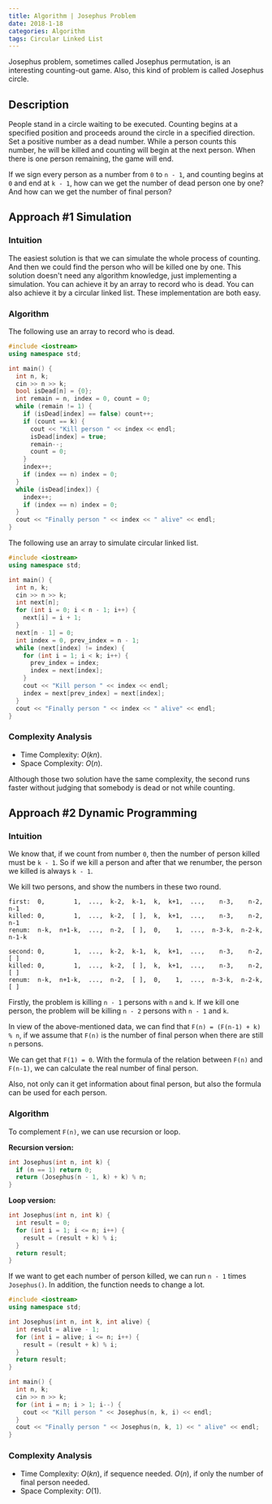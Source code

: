 ```yaml
---
title: Algorithm | Josephus Problem
date: 2018-1-18
categories: Algorithm
tags: Circular Linked List
---
```


Josephus problem, sometimes called Josephus permutation, is an interesting counting-out game. Also, this kind of problem is called Josephus circle.

<!-- more -->

## Description

People stand in a circle waiting to be executed. Counting begins at a specified position and proceeds around the circle in a specified direction. Set a positive number as a dead number. While a person counts this number, he will be killed and counting will begin at the next person. When there is one person remaining, the game will end.

If we sign every person as a number from `0` to `n - 1`, and counting begins at `0` and end at `k - 1`, how can we get the number of dead person one by one? And how can we get the number of final person?

## Approach #1 Simulation

### Intuition

The easiest solution is that we can simulate the whole process of counting. And then we could find the person who will be killed one by one. This solution doesn't need any algorithm knowledge, just implementing a simulation. You can achieve it by an array to record who is dead. You can also achieve it by a circular linked list. These implementation are both easy.

### Algorithm

The following use an array to record who is dead.

```c++
#include <iostream>
using namespace std;

int main() {
  int n, k;
  cin >> n >> k;
  bool isDead[n] = {0};
  int remain = n, index = 0, count = 0;
  while (remain != 1) {
    if (isDead[index] == false) count++;
    if (count == k) {
      cout << "Kill person " << index << endl;
      isDead[index] = true;
      remain--;
      count = 0;
    }
    index++;
    if (index == n) index = 0;
  }
  while (isDead[index]) {
    index++;
    if (index == n) index = 0;
  }
  cout << "Finally person " << index << " alive" << endl;
}
```

The following use an array to simulate circular linked list.

```c++
#include <iostream>
using namespace std;

int main() {
  int n, k;
  cin >> n >> k;
  int next[n];
  for (int i = 0; i < n - 1; i++) {
    next[i] = i + 1;
  }
  next[n - 1] = 0;
  int index = 0, prev_index = n - 1;
  while (next[index] != index) {
    for (int i = 1; i < k; i++) {
      prev_index = index;
      index = next[index];
    }
    cout << "Kill person " << index << endl;
    index = next[prev_index] = next[index];
  }
  cout << "Finally person " << index << " alive" << endl;
}
```

### Complexity Analysis

* Time Complexity: $O(kn)$.
* Space Complexity: $O(n)$.

Although those two solution have the same complexity, the second runs faster without judging that somebody is dead or not while counting.

## Approach #2 Dynamic Programming

### Intuition

We know that, if we count from number `0`, then the number of person killed must be `k - 1`. So if we kill a person and after that we renumber, the person we killed is always `k - 1`.

We kill two persons, and show the numbers in these two round.

```
first:  0,        1,  ...,  k-2,  k-1,  k,  k+1,  ...,    n-3,    n-2,    n-1
killed: 0,        1,  ...,  k-2,  [ ],  k,  k+1,  ...,    n-3,    n-2,    n-1
renum:  n-k,  n+1-k,  ...,  n-2,  [ ],  0,    1,  ...,  n-3-k,  n-2-k,  n-1-k

second: 0,        1,  ...,  k-2,  k-1,  k,  k+1,  ...,    n-3,    n-2,    [ ]
killed: 0,        1,  ...,  k-2,  [ ],  k,  k+1,  ...,    n-3,    n-2,    [ ]
renum:  n-k,  n+1-k,  ...,  n-2,  [ ],  0,    1,  ...,  n-3-k,  n-2-k,    [ ]
```

Firstly, the problem is killing `n - 1` persons with `n` and `k`. If we kill one person, the problem will be killing `n - 2` persons with `n - 1` and `k`.

In view of the above-mentioned data, we can find that `F(n) = (F(n-1) + k) % n`, if we assume that `F(n)` is the number of final person when there are still `n` persons.

We can get that `F(1) = 0`. With the formula of the relation between `F(n)` and `F(n-1)`,  we can calculate the real number of final person.

Also, not only can it get information about final person, but also the formula can be used for each person.

### Algorithm

To complement `F(n)`, we can use recursion or loop.

**Recursion version:**

```c++
int Josephus(int n, int k) {
  if (n == 1) return 0;
  return (Josephus(n - 1, k) + k) % n;
}
```

**Loop version:**

```c++
int Josephus(int n, int k) {
  int result = 0;
  for (int i = 1; i <= n; i++) {
    result = (result + k) % i;
  }
  return result;
}
```

If we want to get each number of person killed, we can run `n - 1` times `Josephus()`. In addition, the function needs to change a lot.

```c++
#include <iostream>
using namespace std;

int Josephus(int n, int k, int alive) {
  int result = alive - 1;
  for (int i = alive; i <= n; i++) {
    result = (result + k) % i;
  }
  return result;
}

int main() {
  int n, k;
  cin >> n >> k;
  for (int i = n; i > 1; i--) {
    cout << "Kill person " << Josephus(n, k, i) << endl;
  }
  cout << "Finally person " << Josephus(n, k, 1) << " alive" << endl;
}
```

### Complexity Analysis

* Time Complexity: $O(kn)$, if sequence needed. $O(n)$, if only the number of final person needed.
* Space Complexity: $O(1)$.
